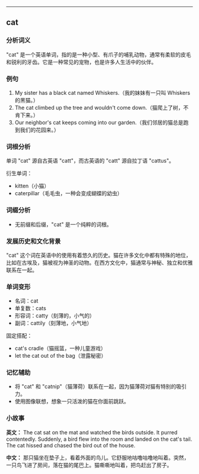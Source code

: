 
---------------
## cat
### 分析词义
"cat" 是一个英语单词，指的是一种小型、有爪子的哺乳动物，通常有柔软的皮毛和锐利的牙齿。它是一种常见的宠物，也是许多人生活中的伙伴。

### 例句
1. My sister has a black cat named Whiskers.（我的妹妹有一只叫 Whiskers 的黑猫。）
2. The cat climbed up the tree and wouldn't come down.（猫爬上了树，不肯下来。）
3. Our neighbor's cat keeps coming into our garden.（我们邻居的猫总是跑到我们的花园来。）

### 词根分析
单词 "cat" 源自古英语 "catt"，而古英语的 "catt" 源自拉丁语 "cattus"。

衍生单词：
- kitten（小猫）
- caterpillar（毛毛虫，一种会变成蝴蝶的幼虫）

### 词缀分析
- 无前缀和后缀，"cat" 是一个纯粹的词根。

### 发展历史和文化背景
"cat" 这个词在英语中的使用有着悠久的历史。猫在许多文化中都有特殊的地位，比如在古埃及，猫被视为神圣的动物。在西方文化中，猫通常与神秘、独立和优雅联系在一起。

### 单词变形
- 名词：cat
- 单复数：cats
- 形容词：catty（刻薄的，小气的）
- 副词：cattily（刻薄地，小气地）

固定搭配：
- cat's cradle（猫摇篮，一种儿童游戏）
- let the cat out of the bag（泄露秘密）

### 记忆辅助
- 将 "cat" 和 "catnip"（猫薄荷）联系在一起，因为猫薄荷对猫有特别的吸引力。
- 使用图像联想，想象一只活泼的猫在你面前跳跃。

### 小故事
**英文：**
The cat sat on the mat and watched the birds outside. It purred contentedly. Suddenly, a bird flew into the room and landed on the cat's tail. The cat hissed and chased the bird out of the house.

**中文：**
那只猫坐在垫子上，看着外面的鸟儿。它舒服地咕噜咕噜地叫着。突然，一只鸟飞进了房间，落在猫的尾巴上。猫嘶嘶地叫着，把鸟赶出了房子。

